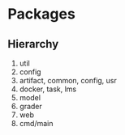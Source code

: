 # Packages

## Hierarchy

 1. util
 2. config
 3. artifact, common, config, usr
 4. docker, task, lms
 5. model
 6. grader
 7. web
 8. cmd/main
